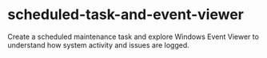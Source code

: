 # scheduled-task-and-event-viewer
Create a scheduled maintenance task and explore Windows Event Viewer to understand how system activity and issues are logged.
